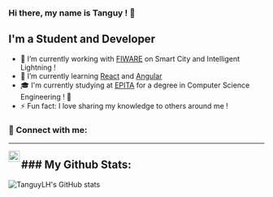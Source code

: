 ### Hi there, my name is Tanguy ! 👋 

## I'm a Student and Developer
- 🔭 I’m currently working with [FIWARE](https://www.fiware.org/) on Smart City and Intelligent Lightning !
- 🌱 I’m currently learning [React](https://fr.reactjs.org/) and [Angular](https://angular.io/)
- 🎓 I'm currently studying at [EPITA](https://www.epita.fr/) for a degree in Computer Science Engineering ! 🌟 
- ⚡  Fun fact: I love sharing my knowledge to others around me !

### 💬 Connect with me:
---

[<img align="left" alt="TanguyLH | LinkedIn" width="22px" src="https://cdn.jsdelivr.net/npm/simple-icons@v3/icons/linkedin.svg" />](https://www.linkedin.com/in/tanguy-le-henaff/)
<!--
**TanguyLH/TanguyLH** is a ✨ _special_ ✨ repository because its `README.md` (this file) appears on your GitHub profile.

Here are some ideas to get you started:

- 👯 I’m looking to collaborate on ...
- 🤔 I’m looking for help with ...
- 💬 Ask me about ...
- 📫 How to reach me: ...
- 😄 Pronouns: ...
-->

### My Github Stats: 
--- 

<img align="left" alt="TanguyLH's GitHub stats" src="https://github-readme-stats.vercel.app/api?username=TanguyLH&show_icons=true&hide_border=true&count_private=true" />
